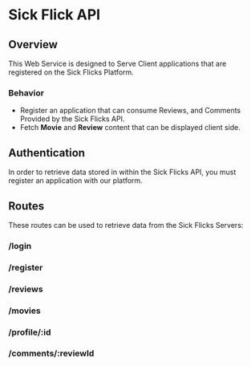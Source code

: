 # Sick Flick API

## Overview

This Web Service is designed to Serve Client applications that are registered on the Sick Flicks Platform.

### Behavior

* Register an application that can consume Reviews, and Comments Provided by the Sick Flicks API.
* Fetch **Movie** and **Review** content that can be displayed client side.

## Authentication

In order to retrieve data stored in within the Sick Flicks API, you must register an application with our platform.

## Routes

These routes can be used to retrieve data from the Sick Flicks Servers:

### /login

### /register

### /reviews

### /movies

### /profile/:id

### /comments/:reviewId
